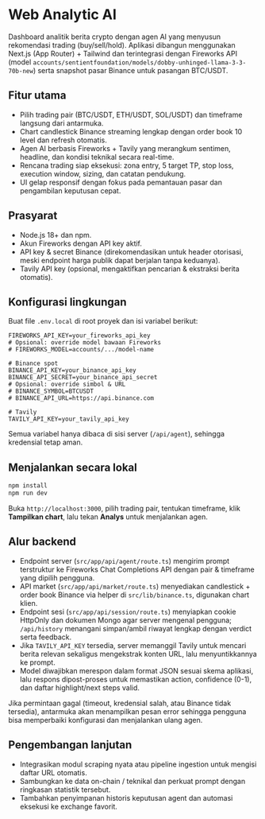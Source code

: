 # Web Analytic AI

Dashboard analitik berita crypto dengan agen AI yang menyusun rekomendasi trading (buy/sell/hold).
Aplikasi dibangun menggunakan Next.js (App Router) + Tailwind dan terintegrasi dengan Fireworks API
(model `accounts/sentientfoundation/models/dobby-unhinged-llama-3-3-70b-new`) serta snapshot pasar Binance
untuk pasangan BTC/USDT.

## Fitur utama
- Pilih trading pair (BTC/USDT, ETH/USDT, SOL/USDT) dan timeframe langsung dari antarmuka.
- Chart candlestick Binance streaming lengkap dengan order book 10 level dan refresh otomatis.
- Agen AI berbasis Fireworks + Tavily yang merangkum sentimen, headline, dan kondisi teknikal secara real-time.
- Rencana trading siap eksekusi: zona entry, 5 target TP, stop loss, execution window, sizing, dan catatan pendukung.
- UI gelap responsif dengan fokus pada pemantauan pasar dan pengambilan keputusan cepat.

## Prasyarat
- Node.js 18+ dan npm.
- Akun Fireworks dengan API key aktif.
- API key & secret Binance (direkomendasikan untuk header otorisasi, meski endpoint harga publik dapat berjalan tanpa keduanya).
- Tavily API key (opsional, mengaktifkan pencarian & ekstraksi berita otomatis).

## Konfigurasi lingkungan
Buat file `.env.local` di root proyek dan isi variabel berikut:

```env
FIREWORKS_API_KEY=your_fireworks_api_key
# Opsional: override model bawaan Fireworks
# FIREWORKS_MODEL=accounts/.../model-name

# Binance spot
BINANCE_API_KEY=your_binance_api_key
BINANCE_API_SECRET=your_binance_api_secret
# Opsional: override simbol & URL
# BINANCE_SYMBOL=BTCUSDT
# BINANCE_API_URL=https://api.binance.com

# Tavily
TAVILY_API_KEY=your_tavily_api_key
```

Semua variabel hanya dibaca di sisi server (`/api/agent`), sehingga kredensial tetap aman.

## Menjalankan secara lokal
```bash
npm install
npm run dev
```
Buka `http://localhost:3000`, pilih trading pair, tentukan timeframe, klik **Tampilkan chart**, lalu tekan **Analys** untuk menjalankan agen.

## Alur backend
- Endpoint server (`src/app/api/agent/route.ts`) mengirim prompt terstruktur ke Fireworks Chat Completions API dengan pair & timeframe yang dipilih pengguna.
- API market (`src/app/api/market/route.ts`) menyediakan candlestick + order book Binance via helper di `src/lib/binance.ts`, digunakan chart klien.
- Endpoint sesi (`src/app/api/session/route.ts`) menyiapkan cookie HttpOnly dan dokumen Mongo agar server mengenal pengguna; `/api/history` menangani simpan/ambil riwayat lengkap dengan verdict serta feedback.
- Jika `TAVILY_API_KEY` tersedia, server memanggil Tavily untuk mencari berita relevan sekaligus mengekstrak konten URL, lalu menyuntikkannya ke prompt.
- Model diwajibkan merespon dalam format JSON sesuai skema aplikasi, lalu respons dipost-proses untuk memastikan
  action, confidence (0-1), dan daftar highlight/next steps valid.

Jika permintaan gagal (timeout, kredensial salah, atau Binance tidak tersedia), antarmuka akan menampilkan pesan error
sehingga pengguna bisa memperbaiki konfigurasi dan menjalankan ulang agen.

## Pengembangan lanjutan
- Integrasikan modul scraping nyata atau pipeline ingestion untuk mengisi daftar URL otomatis.
- Sambungkan ke data on-chain / teknikal dan perkuat prompt dengan ringkasan statistik tersebut.
- Tambahkan penyimpanan historis keputusan agent dan automasi eksekusi ke exchange favorit.
